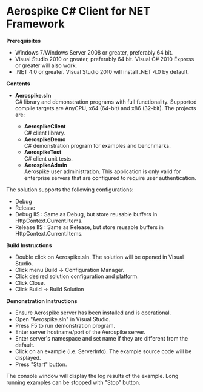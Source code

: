 Aerospike C# Client for NET Framework
=====================================

**Prerequisites**

* Windows 7/Windows Server 2008 or greater, preferably 64 bit.
* Visual Studio 2010 or greater, preferably 64 bit.  Visual C# 2010 Express or greater will also work.
* .NET 4.0 or greater.  Visual Studio 2010 will install .NET 4.0 by default.

**Contents**

* **Aerospike.sln**    
	C# library and demonstration programs with full functionality.  Supported compile targets are AnyCPU, x64 (64-bit) and x86 (32-bit).  The projects are:
	
	* **AerospikeClient**    
		C# client library.
	* **AerospikeDemo**    
		C# demonstration program for examples and benchmarks.
	* **AerospikeTest**    
		C# client unit tests.
	* **AerospikeAdmin**    
		Aerospike user administration.  This application is only valid for enterprise servers that are configured to require user authentication.
	
The solution supports the following configurations:

* Debug
* Release
* Debug IIS : Same as Debug, but store reusable buffers in HttpContext.Current.Items.
* Release IIS : Same as Release, but store reusable buffers in HttpContext.Current.Items.


**Build Instructions**

* Double click on Aerospike.sln.  The solution will be opened in Visual Studio.
* Click menu Build -> Configuration Manager.
* Click desired solution configuration and platform.
* Click Close.
* Click Build -> Build Solution

**Demonstration Instructions**

* Ensure Aerospike server has been installed and is operational.
* Open "Aerospike.sln" in Visual Studio.
* Press F5 to run demonstration program.
* Enter server hostname/port of the Aerospike server.
* Enter server's namespace and set name if they are different from the default.
* Click on an example (i.e. ServerInfo).  The example source code will be displayed.
* Press "Start" button.  

The console window will display the log results of the example.
Long running examples can be stopped with "Stop" button.
